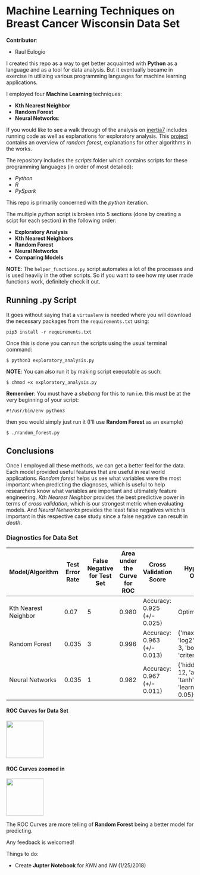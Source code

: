 # Machine Learning Techniques on Breast Cancer Wisconsin Data Set

**Contributor**:
+ Raul Eulogio

I created this repo as a way to get better acquainted with **Python** as a language and as a tool for data analysis. But it eventually became in exercise in utilizing various programming languages for machine learning applications.

I employed four **Machine Learning** techniques:
+ **Kth Nearest Neighbor**
+ **Random Forest**
+ **Neural Networks**:  

If you would like to see a walk through of the analysis on [inertia7](https://www.inertia7.com/projects/3) includes running code as well as explanations for exploratory analysis. This [project](https://www.inertia7.com/projects/95) contains an overview of *random forest*, explanations for other algorithms in the works.

The repository includes the *scripts* folder which contains scripts for these programming languages (in order of most detailed):
+ *Python*
+ *R*
+ *PySpark*

This repo is primarily concerned with the *python* iteration.

The multiple *python* script is broken into 5 sections (done by creating a scipt for each section) in the following order:
+ **Exploratory Analysis**
+ **Kth Nearest Neighbors**
+ **Random Forest**
+ **Neural Networks**
+ **Comparing Models**

**NOTE**: The `helper_functions.py` script automates a lot of the processes and is used heavily in the other scripts. So if you want to see how my user made functions work, definitely check it out.  

## Running .py Script
It goes without saying that a `virtualenv` is needed where you will download the necessary packages from the `requirements.txt` using:

	pip3 install -r requirements.txt

Once this is done you can run the scripts using the usual terminal command:

	$ python3 exploratory_analysis.py

**NOTE**: You can also run it by making script executable as such:

	$ chmod +x exploratory_analysis.py


**Remember**: You must have a *shebang* for this to run i.e. this must be at the very beginning of your script:

	#!/usr/bin/env python3

then you would simply just run it (I'll use **Random Forest** as an example)

	$ ./random_forest.py

## Conclusions
Once I employed all these methods, we can get a better feel for the data. Each model provided useful features that are useful in real world applications. *Random forest* helps us see what variables were the most important when predicting the diagnoses, which is useful to help researchers know what variables are important and ultimately feature engineering. *Kth Nearest Neighbor* provides the best predictive power in terms of *cross validation*, which is our strongest metric when evaluating models. And *Neural Networks* provides the least false negatives which is important in this respective case study since a false negative can result in *death*.  

### Diagnostics for Data Set


| Model/Algorithm      | Test Error Rate | False Negative for Test Set | Area under the Curve for ROC | Cross Validation Score        | Hyperparameter Optimization |
|----------------------|-----------------|-----------------------------|------------------------------|-------------------------------|-----------------------|
| Kth Nearest Neighbor | 0.07  | 5 | 0.980 | Accuracy:  0.925 (+/-  0.025) | Optimal *K* is 3 |
| Random Forest        | 0.035 | 3 | 0.996 | Accuracy:  0.963 (+/-  0.013) | {'max_features': 'log2', 'max_depth': 3, 'bootstrap': True, 'criterion': 'gini'}	|
| Neural Networks      | 0.035 | 1 | 0.982 | Accuracy:  0.967 (+/-  0.011) | {'hidden_layer_sizes': 12, 'activation': 'tanh', 'learning_rate_init': 0.05} |



#### ROC Curves for Data Set
<img src="https://raw.githubusercontent.com/raviolli77/machineLearning_breastCancer_Python/master/reports/images/roc_all.png" style="width: 100px;"/>

#### ROC Curves zoomed in
<img src="https://raw.githubusercontent.com/raviolli77/machineLearning_breastCancer_Python/master/reports/images/roc_all_zoom.png" style="width: 100px;"/>

The ROC Curves are more telling of **Random Forest** being a better model for predicting.

Any feedback is welcomed!

Things to do:
+ Create **Jupter Notebook** for *KNN* and *NN* (1/25/2018)